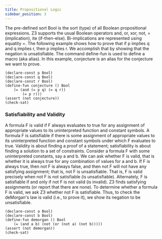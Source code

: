 ```yaml
---
title: Propositional Logic 
sidebar_position: 3
---
```


The pre-defined sort Bool is the sort (type) of all Boolean propositional expressions. Z3 supports the usual Boolean operators and, or, xor, not, = (implication), ite (if-then-else). Bi-implications are represented using equatity =. The following example shows how to prove that if p implies q and q implies r, then p implies r. We accomplish that by showing that the negation is unsatisfiable. The command define-fun is used to define a macro (aka alias). In this example, conjecture is an alias for the conjecture we want to prove.

```z3
(declare-const p Bool)
(declare-const q Bool)
(declare-const r Bool)
(define-fun conjecture () Bool
	(= (and (= p q) (= q r))
		(= p r)))
(assert (not conjecture))
(check-sat)
``` 

### Satisfiability and Validity

A formula F is valid if F always evaluates to true for any assignment of appropriate values to its uninterpreted function and constant symbols. A formula F is satisfiable if there is some assignment of appropriate values to its uninterpreted function and constant symbols under which F evaluates to true. Validity is about finding a proof of a statement; satisfiability is about finding a solution to a set of constraints. Consider a formula F with some uninterpreted constants, say a and b. We can ask whether F is valid, that is whether it is always true for any combination of values for a and b. If F is always true, then not F is always false, and then not F will not have any satisfying assignment; that is, not F is unsatisfiable. That is, F is valid precisely when not F is not satisfiable (is unsatisfiable). Alternately, F is satisfiable if and only if not F is not valid (is invalid). Z3 finds satisfying assignments (or report that there are none). To determine whether a formula F is valid, we ask Z3 whether not F is satisfiable. Thus, to check the deMorgan's law is valid (i.e., to prove it), we show its negation to be unsatisfiable.

```z3
(declare-const a Bool)
(declare-const b Bool)
(define-fun demorgan () Bool
    (= (and a b) (not (or (not a) (not b)))))
(assert (not demorgan))
(check-sat)
```